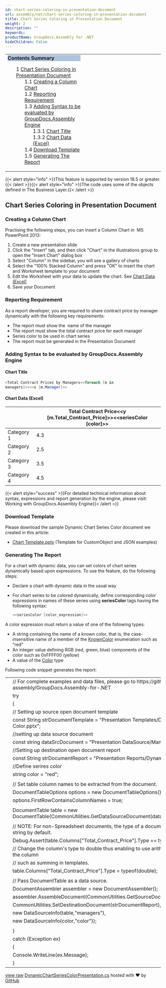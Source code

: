 ```yaml
---
id: chart-series-coloring-in-presentation-document
url: assembly/net/chart-series-coloring-in-presentation-document
title: Chart Series Coloring in Presentation Document
weight: 2
description: ""
keywords: 
productName: GroupDocs.Assembly for .NET
hideChildren: False
---
```

<table class="sectionMacro" border="0" cellpadding="5" cellspacing="0" width="100%"><tbody><tr><td valign="top" width="50%"><div class="panel" style="border-top-width: 1px; border-right-width: 1px; border-bottom-width: 1px; border-left-width: 1px;"><div class="panelHeader" style="border-bottom-width: 1px; background-color: rgb(176, 196, 222);"><b>Contents Summary</b></div><div class="panelContent"><style type="text/css">div.rbtoc1593026666757 { padding-top: 0px; padding-right: 0px; padding-bottom: 0px; padding-left: 0px; }div.rbtoc1593026666757 ul { list-style-type: none; list-style-image: none; margin-left: 0px; }div.rbtoc1593026666757 li { margin-left: 0px; padding-left: 0px; }</style><div class="toc rbtoc1593026666757"><ul class="toc-indentation"><li><span class="TOCOutline">1</span> <a href="#ChartSeriesColoringinPresentationDocument-ChartSeriesColoringinPresentationDocument">Chart Series Coloring in Presentation Document</a><ul class="toc-indentation"><li><span class="TOCOutline">1.1</span> <a href="#ChartSeriesColoringinPresentationDocument-CreatingaColumnChart">Creating a Column Chart</a></li><li><span class="TOCOutline">1.2</span> <a href="#ChartSeriesColoringinPresentationDocument-ReportingRequirement">Reporting Requirement</a></li><li><span class="TOCOutline">1.3</span> <a href="#ChartSeriesColoringinPresentationDocument-AddingSyntaxtobeevaluatedbyGroupDocs.AssemblyEngine">Adding Syntax to be evaluated by GroupDocs.Assembly Engine</a><ul class="toc-indentation"><li><span class="TOCOutline">1.3.1</span> <a href="#ChartSeriesColoringinPresentationDocument-ChartTitle">Chart Title</a></li><li><span class="TOCOutline">1.3.2</span> <a href="#ChartSeriesColoringinPresentationDocument-ChartData(Excel)">Chart Data (Excel)</a></li></ul></li><li><span class="TOCOutline">1.4</span> <a href="#ChartSeriesColoringinPresentationDocument-DownloadTemplate">Download Template</a></li><li><span class="TOCOutline">1.5</span> <a href="#ChartSeriesColoringinPresentationDocument-GeneratingTheReport">Generating The Report</a></li></ul></li></ul></div></div></div></td><td valign="top" width="15%">&nbsp;</td><td valign="top" width="35%">&nbsp;</td></tr></tbody></table>

{{< alert style="info" >}}This feature is supported by version 18.5 or greater.{{< /alert >}}{{< alert style="info" >}}The code uses some of the objects defined in The Business Layer.{{< /alert >}}

## Chart Series Coloring in Presentation Document

### Creating a Column Chart

Practising the following steps, you can insert a Column Chart in  MS PowerPoint 2013:

1.  Create a new presentation slide
2.  Click the "Insert" tab, and then click "Chart" in the illustrations group to open the "Insert Chart" dialog box
3.  Select "Column" in the sidebar, you will see a gallery of charts
4.  Select the "100% Stacked Column" and press "OK" to insert the chart and Worksheet template to your document
5.  Edit the Worksheet with your data to update the chart. See [Chart Data (Excel)](https://docs.dynabic.com/display/assemblynet/Column+Chart+in+Presentation+Document#ColumnChartinPresentationDocument-ChartData(Excel))
6.  Save your Document

### Reporting Requirement

As a report developer, you are required to share contract price by manager dynamically with the following key requirements:

*   The report must show the  name of the manager
*   The report must show the total contract price for each manager 
*   Series color to be used in chart series 
*   The report must be generated in the Presentation Document

### Adding Syntax to be evaluated by GroupDocs.Assembly Engine

#### Chart Title

```csharp
<Total Contract Prices by Managers<<foreach [m in
managers]>><<x [m.Manager]>>

```

#### Chart Data (Excel)

|   | Total Contract Price<<y [m.Total_Contract_Price]>><<seriesColor [color]>> |
| --- | --- |
| Category 1 | 4.3 |
| Category 2 | 2.5 |
| Category 3 | 3.5 |
| Category 4 | 4.5 |

{{< alert style="success" >}}For detailed technical information about syntax, expressions and report generation by the engine, please visit: Working with GroupDocs.Assembly Engine{{< /alert >}}

### Download Template

Please download the sample Dynamic Chart Series Color document we created in this article:

*   [Chart Template.pptx](https://github.com/groupdocs-assembly/GroupDocs.Assembly-for-.NET/blob/master/Examples/Data/Source/Presentation%20Templates/Dynamic%20Chart%20Series%20Color.pptx) (Template for CustomObject and JSON examples) 

### Generating The Report

For a chart with dynamic data, you can set colors of chart series dynamically based upon expressions. To use the feature, do the following steps:

*   Declare a chart with dynamic data in the usual way
*   For chart series to be colored dynamically, define corresponding color expressions in names of these series using **seriesColor** tags having the following syntax:
    
    ```csharp
    <<seriesColor [color_expression]>>
    ```
    

A color expression must return a value of one of the following types:

*   A string containing the name of a known color, that is, the case-insensitive name of a member of the [KnownColor](https://msdn.microsoft.com/en-us/library/system.drawing.knowncolor(v=vs.110).aspx) enumeration such as "red"
*   An integer value defining RGB (red, green, blue) components of the color such as 0xFFFF00 (yellow)
*   A value of the [Color](http://msdn.microsoft.com/en-us/library/system.drawing.color(v=vs.110).aspx) type

Following code snippet generates the report: 

<table class="highlight tab-size js-file-line-container" data-tab-size="8" data-paste-markdown-skip=""><tbody><tr><td id="file-dynamicchartseriescolorpresentation-cs-L1" class="blob-num js-line-number" data-line-number="1"></td><td id="file-dynamicchartseriescolorpresentation-cs-LC1" class="blob-code blob-code-inner js-file-line"><span class="pl-c"><span class="pl-c">//</span> For complete examples and data files, please go to https://github.com/groupdocs-assembly/GroupDocs.Assembly-for-.NET</span></td></tr><tr><td id="file-dynamicchartseriescolorpresentation-cs-L2" class="blob-num js-line-number" data-line-number="2"></td><td id="file-dynamicchartseriescolorpresentation-cs-LC2" class="blob-code blob-code-inner js-file-line"><span class="pl-k">try</span></td></tr><tr><td id="file-dynamicchartseriescolorpresentation-cs-L3" class="blob-num js-line-number" data-line-number="3"></td><td id="file-dynamicchartseriescolorpresentation-cs-LC3" class="blob-code blob-code-inner js-file-line">{</td></tr><tr><td id="file-dynamicchartseriescolorpresentation-cs-L4" class="blob-num js-line-number" data-line-number="4"></td><td id="file-dynamicchartseriescolorpresentation-cs-LC4" class="blob-code blob-code-inner js-file-line"><span class="pl-c"><span class="pl-c">//</span> Setting up source open document template</span></td></tr><tr><td id="file-dynamicchartseriescolorpresentation-cs-L5" class="blob-num js-line-number" data-line-number="5"></td><td id="file-dynamicchartseriescolorpresentation-cs-LC5" class="blob-code blob-code-inner js-file-line"><span class="pl-k">const</span> <span class="pl-en">String</span> <span class="pl-smi">strDocumentTemplate</span> <span class="pl-k">=</span> <span class="pl-s"><span class="pl-pds">"</span>Presentation Templates/Dynamic Chart Series Color.pptx<span class="pl-pds">"</span></span>;</td></tr><tr><td id="file-dynamicchartseriescolorpresentation-cs-L6" class="blob-num js-line-number" data-line-number="6"></td><td id="file-dynamicchartseriescolorpresentation-cs-LC6" class="blob-code blob-code-inner js-file-line"><span class="pl-c"><span class="pl-c">//</span>setting up data source document</span></td></tr><tr><td id="file-dynamicchartseriescolorpresentation-cs-L7" class="blob-num js-line-number" data-line-number="7"></td><td id="file-dynamicchartseriescolorpresentation-cs-LC7" class="blob-code blob-code-inner js-file-line"><span class="pl-k">const</span> <span class="pl-k">string</span> <span class="pl-smi">dataSrcDocument</span> <span class="pl-k">=</span> <span class="pl-s"><span class="pl-pds">"</span>Presentation DataSource/Managers Data.pptx<span class="pl-pds">"</span></span>;</td></tr><tr><td id="file-dynamicchartseriescolorpresentation-cs-L8" class="blob-num js-line-number" data-line-number="8"></td><td id="file-dynamicchartseriescolorpresentation-cs-LC8" class="blob-code blob-code-inner js-file-line"><span class="pl-c"><span class="pl-c">//</span>Setting up destination open document report</span></td></tr><tr><td id="file-dynamicchartseriescolorpresentation-cs-L9" class="blob-num js-line-number" data-line-number="9"></td><td id="file-dynamicchartseriescolorpresentation-cs-LC9" class="blob-code blob-code-inner js-file-line"><span class="pl-k">const</span> <span class="pl-en">String</span> <span class="pl-smi">strDocumentReport</span> <span class="pl-k">=</span> <span class="pl-s"><span class="pl-pds">"</span>Presentation Reports/Dynamic Chart Series Color.pptx<span class="pl-pds">"</span></span>;</td></tr><tr><td id="file-dynamicchartseriescolorpresentation-cs-L10" class="blob-num js-line-number" data-line-number="10"></td><td id="file-dynamicchartseriescolorpresentation-cs-LC10" class="blob-code blob-code-inner js-file-line"><span class="pl-c"><span class="pl-c">//</span>Define serires color</span></td></tr><tr><td id="file-dynamicchartseriescolorpresentation-cs-L11" class="blob-num js-line-number" data-line-number="11"></td><td id="file-dynamicchartseriescolorpresentation-cs-LC11" class="blob-code blob-code-inner js-file-line"><span class="pl-k">string</span> <span class="pl-smi">color</span> <span class="pl-k">=</span> <span class="pl-s"><span class="pl-pds">"</span>red<span class="pl-pds">"</span></span>;</td></tr><tr><td id="file-dynamicchartseriescolorpresentation-cs-L12" class="blob-num js-line-number" data-line-number="12"></td><td id="file-dynamicchartseriescolorpresentation-cs-LC12" class="blob-code blob-code-inner js-file-line"></td></tr><tr><td id="file-dynamicchartseriescolorpresentation-cs-L13" class="blob-num js-line-number" data-line-number="13"></td><td id="file-dynamicchartseriescolorpresentation-cs-LC13" class="blob-code blob-code-inner js-file-line"><span class="pl-c"><span class="pl-c">//</span> Set table column names to be extracted from the document.</span></td></tr><tr><td id="file-dynamicchartseriescolorpresentation-cs-L14" class="blob-num js-line-number" data-line-number="14"></td><td id="file-dynamicchartseriescolorpresentation-cs-LC14" class="blob-code blob-code-inner js-file-line"><span class="pl-en">DocumentTableOptions</span> <span class="pl-smi">options</span> <span class="pl-k">=</span> <span class="pl-k">new</span> <span class="pl-en">DocumentTableOptions</span>();</td></tr><tr><td id="file-dynamicchartseriescolorpresentation-cs-L15" class="blob-num js-line-number" data-line-number="15"></td><td id="file-dynamicchartseriescolorpresentation-cs-LC15" class="blob-code blob-code-inner js-file-line"><span class="pl-smi">options</span>.<span class="pl-smi">FirstRowContainsColumnNames</span> <span class="pl-k">=</span> <span class="pl-c1">true</span>;</td></tr><tr><td id="file-dynamicchartseriescolorpresentation-cs-L16" class="blob-num js-line-number" data-line-number="16"></td><td id="file-dynamicchartseriescolorpresentation-cs-LC16" class="blob-code blob-code-inner js-file-line"></td></tr><tr><td id="file-dynamicchartseriescolorpresentation-cs-L17" class="blob-num js-line-number" data-line-number="17"></td><td id="file-dynamicchartseriescolorpresentation-cs-LC17" class="blob-code blob-code-inner js-file-line"><span class="pl-en">DocumentTable</span> <span class="pl-smi">table</span> <span class="pl-k">=</span> <span class="pl-k">new</span> <span class="pl-en">DocumentTable</span>(<span class="pl-smi">CommonUtilities</span>.<span class="pl-en">GetDataSourceDocument</span>(<span class="pl-smi">dataSrcDocument</span>), <span class="pl-c1">1</span>, <span class="pl-smi">options</span>);</td></tr><tr><td id="file-dynamicchartseriescolorpresentation-cs-L18" class="blob-num js-line-number" data-line-number="18"></td><td id="file-dynamicchartseriescolorpresentation-cs-LC18" class="blob-code blob-code-inner js-file-line"></td></tr><tr><td id="file-dynamicchartseriescolorpresentation-cs-L19" class="blob-num js-line-number" data-line-number="19"></td><td id="file-dynamicchartseriescolorpresentation-cs-LC19" class="blob-code blob-code-inner js-file-line"><span class="pl-c"><span class="pl-c">//</span> NOTE: For non-Spreadsheet documents, the type of a document table column is always string by default.</span></td></tr><tr><td id="file-dynamicchartseriescolorpresentation-cs-L20" class="blob-num js-line-number" data-line-number="20"></td><td id="file-dynamicchartseriescolorpresentation-cs-LC20" class="blob-code blob-code-inner js-file-line"><span class="pl-smi">Debug</span>.<span class="pl-en">Assert</span>(<span class="pl-smi">table</span>.<span class="pl-smi">Columns</span>[<span class="pl-s"><span class="pl-pds">"</span>Total_Contract_Price<span class="pl-pds">"</span></span>].<span class="pl-smi">Type</span> <span class="pl-k">==</span> <span class="pl-k">typeof</span>(<span class="pl-k">string</span>));</td></tr><tr><td id="file-dynamicchartseriescolorpresentation-cs-L21" class="blob-num js-line-number" data-line-number="21"></td><td id="file-dynamicchartseriescolorpresentation-cs-LC21" class="blob-code blob-code-inner js-file-line"><span class="pl-c"><span class="pl-c">//</span> Change the column's type to double thus enabling to use arithmetic operations on values of the column</span></td></tr><tr><td id="file-dynamicchartseriescolorpresentation-cs-L22" class="blob-num js-line-number" data-line-number="22"></td><td id="file-dynamicchartseriescolorpresentation-cs-LC22" class="blob-code blob-code-inner js-file-line"><span class="pl-c"><span class="pl-c">//</span> such as summing in templates.</span></td></tr><tr><td id="file-dynamicchartseriescolorpresentation-cs-L23" class="blob-num js-line-number" data-line-number="23"></td><td id="file-dynamicchartseriescolorpresentation-cs-LC23" class="blob-code blob-code-inner js-file-line"><span class="pl-smi">table</span>.<span class="pl-smi">Columns</span>[<span class="pl-s"><span class="pl-pds">"</span>Total_Contract_Price<span class="pl-pds">"</span></span>].<span class="pl-smi">Type</span> <span class="pl-k">=</span> <span class="pl-k">typeof</span>(<span class="pl-k">double</span>);</td></tr><tr><td id="file-dynamicchartseriescolorpresentation-cs-L24" class="blob-num js-line-number" data-line-number="24"></td><td id="file-dynamicchartseriescolorpresentation-cs-LC24" class="blob-code blob-code-inner js-file-line"></td></tr><tr><td id="file-dynamicchartseriescolorpresentation-cs-L25" class="blob-num js-line-number" data-line-number="25"></td><td id="file-dynamicchartseriescolorpresentation-cs-LC25" class="blob-code blob-code-inner js-file-line"><span class="pl-c"><span class="pl-c">//</span> Pass DocumentTable as a data source.</span></td></tr><tr><td id="file-dynamicchartseriescolorpresentation-cs-L26" class="blob-num js-line-number" data-line-number="26"></td><td id="file-dynamicchartseriescolorpresentation-cs-LC26" class="blob-code blob-code-inner js-file-line"><span class="pl-en">DocumentAssembler</span> <span class="pl-smi">assembler</span> <span class="pl-k">=</span> <span class="pl-k">new</span> <span class="pl-en">DocumentAssembler</span>();</td></tr><tr><td id="file-dynamicchartseriescolorpresentation-cs-L27" class="blob-num js-line-number" data-line-number="27"></td><td id="file-dynamicchartseriescolorpresentation-cs-LC27" class="blob-code blob-code-inner js-file-line"><span class="pl-smi">assembler</span>.<span class="pl-en">AssembleDocument</span>(<span class="pl-smi">CommonUtilities</span>.<span class="pl-en">GetSourceDocument</span>(<span class="pl-smi">strDocumentTemplate</span>),</td></tr><tr><td id="file-dynamicchartseriescolorpresentation-cs-L28" class="blob-num js-line-number" data-line-number="28"></td><td id="file-dynamicchartseriescolorpresentation-cs-LC28" class="blob-code blob-code-inner js-file-line"><span class="pl-smi">CommonUtilities</span>.<span class="pl-en">SetDestinationDocument</span>(<span class="pl-smi">strDocumentReport</span>),</td></tr><tr><td id="file-dynamicchartseriescolorpresentation-cs-L29" class="blob-num js-line-number" data-line-number="29"></td><td id="file-dynamicchartseriescolorpresentation-cs-LC29" class="blob-code blob-code-inner js-file-line"><span class="pl-k">new</span> <span class="pl-en">DataSourceInfo</span>(<span class="pl-smi">table</span>,<span class="pl-s"><span class="pl-pds">"</span>managers<span class="pl-pds">"</span></span>),</td></tr><tr><td id="file-dynamicchartseriescolorpresentation-cs-L30" class="blob-num js-line-number" data-line-number="30"></td><td id="file-dynamicchartseriescolorpresentation-cs-LC30" class="blob-code blob-code-inner js-file-line"><span class="pl-k">new</span> <span class="pl-en">DataSourceInfo</span>(<span class="pl-smi">color</span>,<span class="pl-s"><span class="pl-pds">"</span>color<span class="pl-pds">"</span></span>));</td></tr><tr><td id="file-dynamicchartseriescolorpresentation-cs-L31" class="blob-num js-line-number" data-line-number="31"></td><td id="file-dynamicchartseriescolorpresentation-cs-LC31" class="blob-code blob-code-inner js-file-line"></td></tr><tr><td id="file-dynamicchartseriescolorpresentation-cs-L32" class="blob-num js-line-number" data-line-number="32"></td><td id="file-dynamicchartseriescolorpresentation-cs-LC32" class="blob-code blob-code-inner js-file-line">}</td></tr><tr><td id="file-dynamicchartseriescolorpresentation-cs-L33" class="blob-num js-line-number" data-line-number="33"></td><td id="file-dynamicchartseriescolorpresentation-cs-LC33" class="blob-code blob-code-inner js-file-line"><span class="pl-k">catch</span> (<span class="pl-en">Exception</span> <span class="pl-smi">ex</span>)</td></tr><tr><td id="file-dynamicchartseriescolorpresentation-cs-L34" class="blob-num js-line-number" data-line-number="34"></td><td id="file-dynamicchartseriescolorpresentation-cs-LC34" class="blob-code blob-code-inner js-file-line">{</td></tr><tr><td id="file-dynamicchartseriescolorpresentation-cs-L35" class="blob-num js-line-number" data-line-number="35"></td><td id="file-dynamicchartseriescolorpresentation-cs-LC35" class="blob-code blob-code-inner js-file-line"><span class="pl-smi">Console</span>.<span class="pl-en">WriteLine</span>(<span class="pl-smi">ex</span>.<span class="pl-smi">Message</span>);</td></tr><tr><td id="file-dynamicchartseriescolorpresentation-cs-L36" class="blob-num js-line-number" data-line-number="36"></td><td id="file-dynamicchartseriescolorpresentation-cs-LC36" class="blob-code blob-code-inner js-file-line">}</td></tr></tbody></table>

[view raw](https://gist.github.com/GroupDocsGists/de43d6f3fe81df28b528718fbceaff7d/raw/582e402e3d052da1136db758eee0d2dd95e1bf5b/DynamicChartSeriesColorPresentation.cs) [DynamicChartSeriesColorPresentation.cs](https://gist.github.com/GroupDocsGists/de43d6f3fe81df28b528718fbceaff7d#file-dynamicchartseriescolorpresentation-cs) hosted with ❤ by [GitHub](https://github.com)
